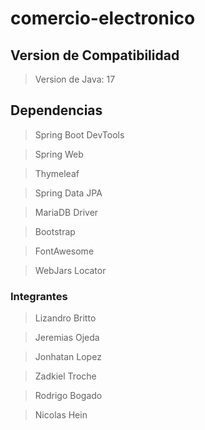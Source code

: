 # comercio-electronico

## Version de Compatibilidad
> Version de Java: 17

## Dependencias
> Spring Boot DevTools

> Spring Web

> Thymeleaf

> Spring Data JPA

> MariaDB Driver

> Bootstrap

> FontAwesome

> WebJars Locator

### Integrantes
> Lizandro Britto

> Jeremias Ojeda

> Jonhatan Lopez

> Zadkiel Troche

> Rodrigo Bogado

> Nicolas Hein
